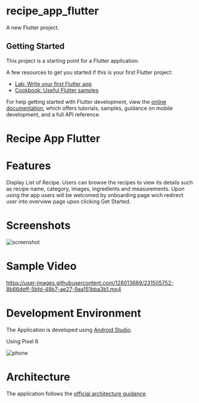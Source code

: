 # recipe_app_flutter

A new Flutter project.

## Getting Started

This project is a starting point for a Flutter application.

A few resources to get you started if this is your first Flutter project:

- [Lab: Write your first Flutter app](https://docs.flutter.dev/get-started/codelab)
- [Cookbook: Useful Flutter samples](https://docs.flutter.dev/cookbook)

For help getting started with Flutter development, view the
[online documentation](https://docs.flutter.dev/), which offers tutorials,
samples, guidance on mobile development, and a full API reference.

# Recipe App Flutter

# Features
Display List of Recipe. Users can browse the recipes to view its details such as recipe name, category, images, ingredients and measurements. Upon using the app users will be welcomed by onboarding page wich redirect user into overview page upon clicking Get Started.

# Screenshots
![screenshot](https://user-images.githubusercontent.com/128013689/231512319-9f6258a1-967c-484f-bd21-74d05293d72d.PNG)


# Sample Video
https://user-images.githubusercontent.com/128013689/231505752-8b66deff-5bfd-48b7-ae27-9aa151bba3b1.mp4

# Development Environment
The Application is developed using [Android Studio](https://developer.android.com/studio).

Using Pixel 6

![phone](https://user-images.githubusercontent.com/128013689/231507763-cac82e84-564f-4f98-87f6-0b86555691bc.PNG)


# Architecture
The application follows the [official architecture guidance](https://developer.android.com/topic/architecture).
